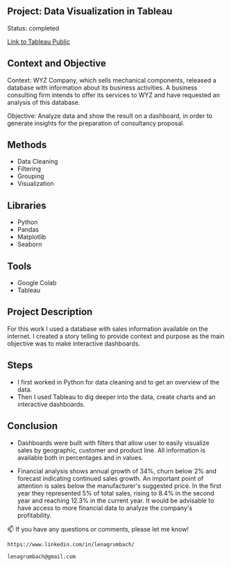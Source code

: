 ## Project: Data Visualization in Tableau

Status: completed 

[Link to Tableau Public](https://public.tableau.com/app/profile/lena.grumbach/viz/data_visualization_project/Context?publish=yes)


## Context and Objective

Context: WYZ Company, which sells mechanical components, released a database with information about its business activities. A business consulting firm intends to offer its services to WYZ and have requested an analysis of this database.

Objective: Analyze data and show the result on a dashboard, in order to generate insights for the preparation of consultancy proposal.

## Methods
  - Data Cleaning
  - Filtering
  - Grouping
  - Visualization

## Libraries  
  - Python
  - Pandas
  - Matplotlib
  - Seaborn
  
## Tools
  - Google Colab
  - Tableau

## Project Description
For this work I used a database with sales information available on the internet. I created a story telling to provide context and purpose as the main objective was to make interactive dashboards.

## Steps
  - I first worked in Python for data cleaning and to get an overview of the data.
  - Then I used Tableau to dig deeper into the data, create charts and an interactive dashboards.

## Conclusion
  - Dashboards were built with filters that allow user to easily visualize sales by geographic, customer and product line. All information is available both in percentages and in values.

  - Financial analysis shows annual growth of 34%, churn below 2% and forecast indicating continued sales growth. An important point of attention is sales below the manufacturer's suggested price. In the first year they represented 5% of total sales, rising to 8.4% in the second year and reaching 12.3% in the current year. It would be advisable to have access to more financial data to analyze the company's profitability.
  

📫 If you have any questions or comments, please let me know!
    
    https://www.linkedin.com/in/lenagrumbach/
    
    lenagrumbach@gmail.com
















